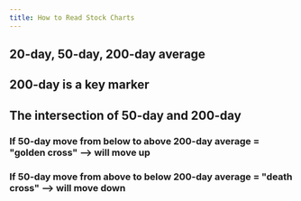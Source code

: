 ```yaml
---
title: How to Read Stock Charts
---
```


## 20-day, 50-day, 200-day average

## 200-day is a key marker

## The intersection of 50-day and 200-day
### If 50-day move from below to above 200-day average = "golden cross" --> will move up

### If 50-day move from above to below 200-day average = "death cross" --> will move down
